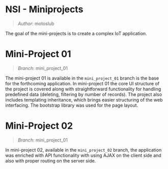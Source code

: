 # NSI - Miniprojects

> *Author*: motoslub

The goal of the mini-projects is to create a complex IoT application.


# Mini-Project 01

> *Branch*: mini_project_01

The mini-project 01 is available in the `mini_project_01` branch is the base for the forthcoming application. In mini-project 01 the core UI structure of the project is covered along with straightforward functionality for handling predefined data (deleting, filtering by number of records). The project also includes templating inheritance, which brings easier structuring of the web interfacing. The bootstrap library was used for the page layout.

# Mini-Project 02

> *Branch*: mini_project_01

In mini-project 02, available in the `mini_project_02` branch, the application was enriched with API functionality with using AJAX on the client side and also with proper routing on the server side. 